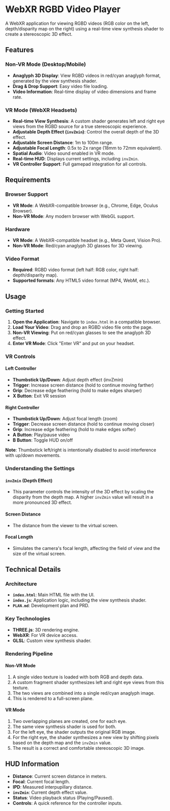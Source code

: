 # WebXR RGBD Video Player

A WebXR application for viewing RGBD videos (RGB color on the left, depth/disparity map on the right) using a real-time view synthesis shader to create a stereoscopic 3D effect.

## Features

### Non-VR Mode (Desktop/Mobile)
- **Anaglyph 3D Display**: View RGBD videos in red/cyan anaglyph format, generated by the view synthesis shader.
- **Drag & Drop Support**: Easy video file loading.
- **Video Information**: Real-time display of video dimensions and frame rate.

### VR Mode (WebXR Headsets)
- **Real-time View Synthesis**: A custom shader generates left and right eye views from the RGBD source for a true stereoscopic experience.
- **Adjustable Depth Effect (`invZmin`)**: Control the overall depth of the 3D effect.
- **Adjustable Screen Distance**: 1m to 100m range.
- **Adjustable Focal Length**: 0.5x to 2x range (18mm to 72mm equivalent).
- **Spatial Audio**: Video sound enabled in VR mode.
- **Real-time HUD**: Displays current settings, including `invZmin`.
- **VR Controller Support**: Full gamepad integration for all controls.

## Requirements

### Browser Support
- **VR Mode**: A WebXR-compatible browser (e.g., Chrome, Edge, Oculus Browser).
- **Non-VR Mode**: Any modern browser with WebGL support.

### Hardware
- **VR Mode**: A WebXR-compatible headset (e.g., Meta Quest, Vision Pro).
- **Non-VR Mode**: Red/cyan anaglyph 3D glasses for 3D viewing.

### Video Format
- **Required**: RGBD video format (left half: RGB color, right half: depth/disparity map).
- **Supported formats**: Any HTML5 video format (MP4, WebM, etc.).

## Usage

### Getting Started
1. **Open the Application**: Navigate to `index.html` in a compatible browser.
2. **Load Your Video**: Drag and drop an RGBD video file onto the page.
3. **Non-VR Viewing**: Put on red/cyan glasses to see the anaglyph 3D effect.
4. **Enter VR Mode**: Click "Enter VR" and put on your headset.

### VR Controls

#### Left Controller
- **Thumbstick Up/Down**: Adjust depth effect (invZmin)
- **Trigger**: Increase screen distance (hold to continue moving farther)
- **Grip**: Decrease edge feathering (hold to make edges sharper)
- **X Button**: Exit VR session

#### Right Controller
- **Thumbstick Up/Down**: Adjust focal length (zoom)
- **Trigger**: Decrease screen distance (hold to continue moving closer)
- **Grip**: Increase edge feathering (hold to make edges softer)
- **A Button**: Play/pause video
- **B Button**: Toggle HUD on/off

**Note**: Thumbstick left/right is intentionally disabled to avoid interference with up/down movements.

### Understanding the Settings

#### `invZmin` (Depth Effect)
- This parameter controls the intensity of the 3D effect by scaling the disparity from the depth map. A higher `invZmin` value will result in a more pronounced 3D effect.

#### Screen Distance
- The distance from the viewer to the virtual screen.

#### Focal Length
- Simulates the camera's focal length, affecting the field of view and the size of the virtual screen.

## Technical Details

### Architecture
- **`index.html`**: Main HTML file with the UI.
- **`index.js`**: Application logic, including the view synthesis shader.
- **`PLAN.md`**: Development plan and PRD.

### Key Technologies
- **THREE.js**: 3D rendering engine.
- **WebXR**: For VR device access.
- **GLSL**: Custom view synthesis shader.

### Rendering Pipeline

#### Non-VR Mode
1. A single video texture is loaded with both RGB and depth data.
2. A custom fragment shader synthesizes left and right eye views from this texture.
3. The two views are combined into a single red/cyan anaglyph image.
4. This is rendered to a full-screen plane.

#### VR Mode
1. Two overlapping planes are created, one for each eye.
2. The same view synthesis shader is used for both.
3. For the left eye, the shader outputs the original RGB image.
4. For the right eye, the shader synthesizes a new view by shifting pixels based on the depth map and the `invZmin` value.
5. The result is a correct and comfortable stereoscopic 3D image.

## HUD Information
- **Distance**: Current screen distance in meters.
- **Focal**: Current focal length.
- **IPD**: Measured interpupillary distance.
- **`invZmin`**: Current depth effect value.
- **Status**: Video playback status (Playing/Paused).
- **Controls**: A quick reference for the controller inputs.
